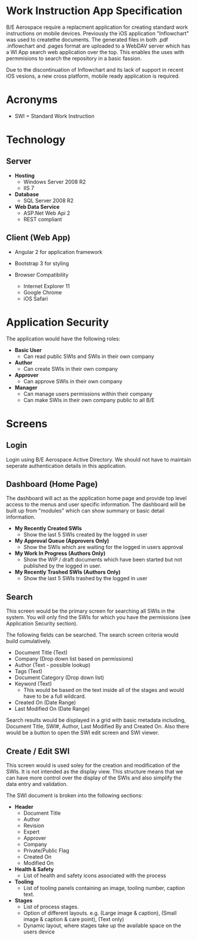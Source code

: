 # Work Instruction App Specification

B/E Aerospace require a replacment application for creating standard work instructions on mobile devices. 
Previously the iOS application "Inflowchart" was used to createthe documents. The generated files in both .pdf
 .inflowchart and .pages format are uploaded to a WebDAV server which has a WI App search web application over the top.
 This enables the uses with permmisions to search the repository in a basic fassion.

 Due to the discontinuation of Inflowchart and its lack of support in recent iOS vesions, a new cross platform, 
 mobile ready application is required.

# Acronyms

- SWI = Standard Work Instruction 


# Technology
## Server
- **Hosting** 
    - Windows Server 2008 R2
    - IIS 7
- **Database**
    - SQL Server 2008 R2
- **Web Data Service**
    - ASP.Net Web Api 2
    - REST compliant 

## Client (Web App)
- Angular 2 for application framework
- Bootstrap 3 for styling

- Browser Compatibility
    - Internet Explorer 11
    - Google Chrome
    - iOS Safari

# Application Security

The application would have the following roles:
- **Basic User**
    - Can read public SWIs and SWIs in their own company
- **Author**
    - Can create SWIs in their own company
- **Approver**
    - Can approve SWIs in their own company 
- **Manager**
    - Can manage users permissions within their company
    - Can make SWIs in their own company public to all B/E

# Screens

## Login 
Login using B/E Aerospace Active Directory. We should not have to maintain seperate authentication details in this application. 

## Dashboard (Home Page)
The dashboard will act as the application home page and provide top level access to the menus and user specific information.
The dashboard will be built up from "modules" which can show summary or basic detail information. 

- **My Recently Created SWIs**
    - Show the last 5 SWIs created by the logged in user
- **My Approval Queue (Approvers Only)**
    - Show the SWIs which are waiting for the logged in users approval
- **My Work In Progress (Authors Only)**
    - Show the WIP / draft documents which have been started but not published by the logged in user.
- **My Recently Trashed SWIs (Authors Only)**
    - Show the last 5 SWIs trashed by the logged in user 

## Search
This screen would be the primary screen for searching all SWIs in the system. 
You will only find the SWIs for which you have the permissions (see Application Security section).

The following fields can be searched. The search screen criteria would build cumulatively. 

- Document Title (Text)
- Company (Drop down list based on permissions)
- Author (Text - possible lookup)
- Tags (Text)
- Document Category (Drop down list)
- Keyword (Text)
    - This would be based on the text inside all of the stages and would have to be a full wildcard.
- Created On (Date Range)
- Last Modified On (Date Range)

Search results would be displayed in a grid with basic metadata including, Document Title, SWI#, Author, 
Last Modified By and Created On. Also there would be a button to open the SWI edit screen and SWI viewer. 

## Create / Edit SWI
This screen would is used soley for the creation and modification of the SWIs. It is not intended as the display view. 
This structure means that we can have more control over the display of the SWIs and also simplify the data entry and validation. 

The SWI document is broken into the following sections:
- **Header**
    - Document Title
    - Author
    - Revision
    - Expert
    - Approver
    - Company
    - Private/Public Flag
    - Created On
    - Modified On
- **Health & Safety**
    - List of health and safety icons associated with the process
- **Tooling**
    - List of tooling panels containing an image, tooling number, caption text.
- **Stages**
    - List of process stages. 
    - Option of different layouts. e.g. (Large image & caption), (Small image & caption & care point), (Text only)
    - Dynamic layout, where stages take up the available space on the users device

